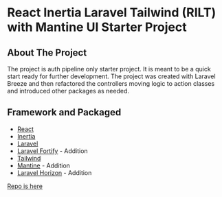 # React Inertia Laravel Tailwind (RILT) with Mantine UI Starter Project

## About The Project

The project is auth pipeline only starter project. It is meant to be a quick start ready for further development.
The project was created with Laravel Breeze and then refactored the controllers moving logic to action classes and
introduced other packages as needed.

## Framework and Packaged

- [React](https://react.dev/)
- [Inertia](https://inertiajs.com/)
- [Laravel](https://laravel.com/)
- [Laravel Fortify](https://laravel.com/docs/11.x/fortify) - Addition
- [Tailwind](https://tailwindcss.com/)
- [Mantine](https://mantine.dev/) - Addition
- [Laravel Horizon](https://laravel.com/docs/11.x/horizon) - Addition

[Repo is here](https://github.com/IsaacHatilima/rilt-mantine-starter)
